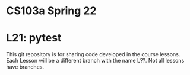 # CS103a Spring 22

# L21: pytest

This git repository is for sharing code developed in the course lessons.
Each Lesson will be a different branch with the name L??.
Not all lessons have branches.





